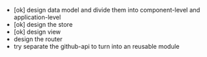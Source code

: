 - [ok] design data model and divide them into component-level and application-level
- [ok] design the store
- [ok] design view
- design the router
- try separate the github-api to turn into an reusable module
